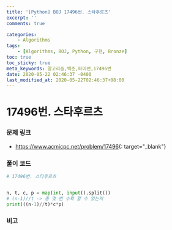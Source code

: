 ```yaml
---
title: '[Python] BOJ 17496번. 스타후르츠'
excerpt: ''
comments: true

categories:
    - Algorithms
tags:
    - [Algorithms, BOJ, Python, 구현, Bronze]
toc: true
toc_sticky: true
meta_keywords: 알고리즘,백준,파이썬,17496번
date: 2020-05-22 02:46:37 -0400
last_modified_at: 2020-05-22T02:46:37+08:00
---
```


# 17496번. 스타후르츠

### 문제 링크

-   <https://www.acmicpc.net/problem/17496>{: target="\_blank"}

### 풀이 코드

```python
# 17496번. 스타후르츠


n, t, c, p = map(int, input().split())
# (n-1)//t -> 총 몇 번 수확 할 수 있는지
print(((n-1)//t)*c*p)
```

### 비고
